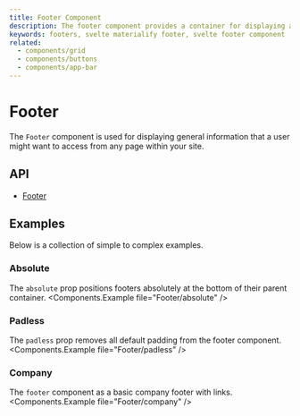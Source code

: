 ```yaml
---
title: Footer Component
description: The footer component provides a container for displaying additional navigation information about a site.
keywords: footers, svelte materialify footer, svelte footer component
related:
  - components/grid
  - components/buttons
  - components/app-bar
---
```


# Footer

The `Footer` component is used for displaying general information that a user might want to access from any page within your site.

## API

- [Footer](/api/Footer/)

## Examples

Below is a collection of simple to complex examples.

### Absolute

The `absolute` prop positions footers absolutely at the bottom of their parent container. <Components.Example file="Footer/absolute" />

### Padless

The `padless` prop removes all default padding from the footer component. <Components.Example file="Footer/padless" />

### Company

The `footer` component as a basic company footer with links. <Components.Example file="Footer/company" />
